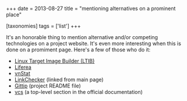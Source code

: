 +++
date = 2013-08-27
title = "mentioning alternatives on a prominent place"

[taxonomies]
tags = ['list']
+++

It\'s an honorable thing to mention alternative and/or competing
technologies on a project website. It\'s even more interesting when this
is done on a promiment page. Here\'s a few of those who do it:

-   [Linux Target Image Builder (LTIB)]
-   [Liferea]
-   [vnStat]
-   [LinkChecker] (linked from main page)
-   [Gittip] (project README file)
-   [vcs] (a top-level section in the official documentation)

  [Linux Target Image Builder (LTIB)]: http://ltib.org
  [Liferea]: http://lzone.de/liferea
  [vnStat]: http://humdi.net/vnstat
  [LinkChecker]: http://wummel.github.io/linkchecker/other.html
  [Gittip]: https://github.com/gittip/www.gittip.com/blob/master/README.md
  [vcs]: http://pythonhosted.org/vcs/alternatives.html
